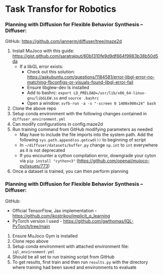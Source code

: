 # Task Transfor for Robotics

### Planning with Diffusion for Flexible Behavior Synthesis – Diffuser:
GitHub: https://github.com/jannerm/diffuser/tree/maze2d 
1. Install MuJoco with this guide: https://gist.github.com/saratrajput/60b1310fe9d9df664f9983b38b50d5da
    * If a libGL error exists:
        * Check out this solution: https://askubuntu.com/questions/1184581/error-libgl-error-no-matching-fbconfigs-or-visuals-found-libgl-error-fail
        * Ensure libglew-dev Is installed
        * Add to bashrc: ```export LD_PRELOAD=/usr/lib/x86_64-linux-gnu/libGLEW.so``` and ```source .bashrc```
        * Open a window: ```xvfb-run -a -s "-screen 0 1400x900x24" bash```
2. Clone the above repo
3. Setup conda environment with the following changes contained in ```diffuser_environment.yml```
4. Can modify configurations in config.maze2d
5. Run training command from GitHub modifying parameters as needed
    * May have to include the file imports into the system path. Add the following ```sys.path.append(os.getcwd())``` to beginning of script
    * In ```~/diffuser/datasets/buffer.py``` change ```np.int``` to ```int``` everywhere as it is not deprecated
    * If you encounter a cython compilation error, downgrade your cyton via ```pip install "cython<3"``` (https://github.com/openai/mujoco-py/issues/773)
6. Once a dataset is trained, you can then perform planning


### Planning with Diffusion for Flexible Behavior Synthesis – Diffuser:
GitHub:
- Official TensorFlow, Jax implementation -  https://github.com/ikostrikov/implicit_q_learning
- PyTorch version I used -  https://github.com/gwthomas/IQL-PyTorch/tree/main

1.	Ensure MuJoco Gym is installed
2.	Clone repo above
3.	Setup conda environment with attached environment file: ```iql_environment.yml```
5.	Should be all set to run training script from GitHub
6.	To get results, first train and then run ```results.py``` with the directory where training had been saved and environments to evaluate